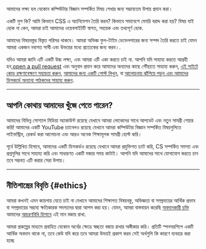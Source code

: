 <p><span class="text-style-headline-2">আমাদের লক্ষ্য হল যেকোন কম্পিউটার বিজ্ঞান সম্পর্কিত বিষয় শেখার জন্য সম্ভাব্যতম উপায় প্রদান করা।</span></p>

একটি লুপ কি? আমি কিভাবে CSS এ অ্যানিমেশন তৈরি করব? কিভাবে সমাবেশে মেমরি বরাদ্দ করা হয়? বিষয় যাই হোক না কেন, আমরা চাই আমাদের ওয়েবসাইটটি স্বাগত, সহায়ক এবং তথ্যপূর্ণ হোক.

আমাদের বিষয়বস্তুর বিস্তৃত পরিসর থাকবে। আমরা অভিজ্ঞ ফুল-টাইম ডেভেলপারের জন্য সম্পদ তৈরি করতে চাই যেমন আমরা একজন নবাগত সাথী এবং উভয়ের মধ্যে প্রত্যেকের জন্য করব।.

যদিও আমরা জানি এটি একটি উচ্চ লক্ষ্য, এবং আমরা এটি একা করতে চাই না. আপনি যদি সাহায্য করতে আগ্রহী হন,[open a pull request](https://github.com/playfulprogramming/playfulprogramming/pulls) এবং অনুবাদ প্রদান করে আমাদের অন্যদের কাছে পৌঁছাতে সাহায্য করুন, [এই সাইটে কোড রক্ষণাবেক্ষণে সহায়তা করুন](https://github.com/playfulprogramming/playfulprogramming/issues?q=is%3Aopen+is%3Aissue+label%3A%22good+first+issue%22), [আমাদের জন্য একটি পোস্ট লিখুন](https://github.com/playfulprogramming/playfulprogramming#blog-posts), বা [আলোচনায় ঝাঁপিয়ে পড়ুন এবং আমাদের ডিসকর্ডে অন্যান্য পাঠকদের সাহায্য করুন](https://discord.gg/FMcvc6T).

---

## আপনি কোথায় আমাদের খুঁজে পেতে পারেন?

আমাদের বিভিন্ন সোশ্যাল মিডিয়া অ্যাকাউন্ট রয়েছে যেখানে আমরা লোকেদের সাথে আপডেট এবং নতুন সামগ্রী শেয়ার করি! আমাদের একটি YouTube চ্যানেলও রয়েছে যেখানে আমরা কম্পিউটার বিজ্ঞান সম্পর্কিত বিষয়গুলিতে লাইভস্ট্রিম, রেকর্ড করা আলোচনা এবং আরও অনেক শিক্ষামূলক সামগ্রী হোস্ট করি।

পূর্বে উল্লিখিত হিসাবে, আমাদের একটি ডিসকর্ডও রয়েছে যেখানে আমরা প্রযুক্তিগত চ্যাট করি, CS সম্পর্কিত সমস্যা এবং প্রশ্নগুলির সাথে সাহায্য করি এবং সাধারণত একটি মজার সময় কাটাই। আপনি যদি আমাদের সাথে যোগাযোগ করতে চান তবে সম্ভবত এটি করার সেরা উপায়।

<!-- split -->

---

## নীতিশাস্ত্রের বিবৃতি {#ethics}

আমরা কখনই এমন জায়গায় যেতে চাই না যেখানে আমাদের শিক্ষাগত বিষয়বস্তু, অভিজ্ঞতা বা সম্প্রদায়ের আর্থিক প্রভাব বা সম্প্রদায়ের সম্ভাব্য ক্ষতিকারক সদস্যদের দ্বারা আপস করা হয়। যেমন, আমরা বাস্তবায়ন করেছি [অবদানকারী চুক্তি](https://www.contributor-covenant.org/) আমাদের [আচরণবিধি হিসাবে](https://github.com/playfulprogramming/playfulprogramming/blob/master/CODE_OF_CONDUCT.md) এই মান বজায় রাখা.

আমরা প্রকল্পের মাধ্যমে প্রবাহিত যেকোন অর্থের ক্ষেত্রে স্বচ্ছতা বজায় রাখার অঙ্গীকার করি। প্রতিটি স্পনসরশিপে একটি আর্থিক অবদান থাকে না, তবে কেউ যদি করে তবে আমরা উভয়ই প্রকাশ করব সেই অর্থগুলি কি কারণে ব্যবহার করা হচ্ছে
